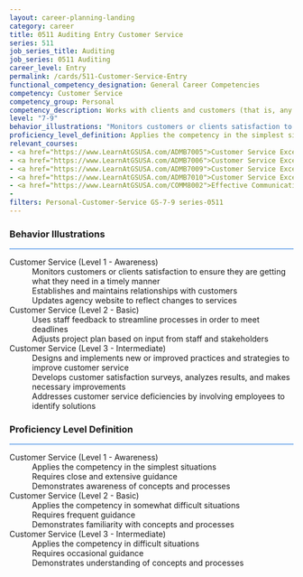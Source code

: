 ```yaml
---
layout: career-planning-landing
category: career
title: 0511 Auditing Entry Customer Service
series: 511
job_series_title: Auditing
job_series: 0511 Auditing
career_level: Entry
permalink: /cards/511-Customer-Service-Entry
functional_competency_designation: General Career Competencies
competency: Customer Service
competency_group: Personal
competency_description: Works with clients and customers (that is, any individuals who use or receive the services or products that your work unit produces, including the general public, individuals who work in the agency, other agencies, or organizations outside the Government) to assess their needs, provide information or assistance, resolve their problems, or satisfy their expectations; knows about available products and services; is committed to providing quality products and services
level: "7-9"
behavior_illustrations: "Monitors customers or clients satisfaction to ensure they are getting what they need in a timely manner ? Establishes and maintains relationships with customers ? Updates agency website to reflect changes to services ? Uses staff feedback to streamline processes in order to meet deadlines ? Adjusts project plan based on input from staff and stakeholders ? Designs and implements new or improved practices and strategies to improve customer service ? Develops customer satisfaction surveys, analyzes results, and makes necessary improvements ? Addresses customer service deficiencies by involving employees to identify solutions"
proficiency_level_definition: Applies the competency in the simplest situations ? Requires close and extensive guidance ? Demonstrates awareness of concepts and processes ? Applies the competency in somewhat difficult situations ? Requires frequent guidance ? Demonstrates familiarity with concepts and processes  ? Applies the competency in difficult situations ? Requires occasional guidance ? Demonstrates understanding of concepts and processes
relevant_courses: 
- <a href="https://www.LearnAtGSUSA.com/ADMB7005">Customer Service Excellence (ADMB7003), GSU</a>
- <a href="https://www.LearnAtGSUSA.com/ADMB7006">Customer Service Excellence (ADMB7004), GSU</a>
- <a href="https://www.LearnAtGSUSA.com/ADMB7009">Customer Service Excellence (ADMB7003), GSU</a>
- <a href="https://www.LearnAtGSUSA.com/ADMB7010">Customer Service Excellence (ADMB7004), GSU</a>
- <a href="https://www.LearnAtGSUSA.com/COMM8002">Effective Communications with Customers (COMM8000), GSU</a>
- 
filters: Personal-Customer-Service GS-7-9 series-0511
---
```


<div class="desktop:grid-col-6 margin-y-3">
  <div class="border-top-2 bg-white padding-3 shadow-5 height-full members-hover border-1px button-border border-top-blue radius-lg card-text-color">
    <h3>Behavior Illustrations</h3>
    <hr style="background-color: #1b74e0 !important;"/>
    <dl class="text-base card-content-color"><dt>Customer Service (Level 1 - Awareness)</dt><dd>Monitors customers or clients satisfaction to ensure they are getting what they need in a timely manner </dd><dd> Establishes and maintains relationships with customers </dd><dd> Updates agency website to reflect changes to services</dd><dt>Customer Service (Level 2 - Basic)</dt><dd>Uses staff feedback to streamline processes in order to meet deadlines </dd><dd> Adjusts project plan based on input from staff and stakeholders</dd><dt>Customer Service (Level 3 - Intermediate)</dt><dd>Designs and implements new or improved practices and strategies to improve customer service </dd><dd> Develops customer satisfaction surveys, analyzes results, and makes necessary improvements </dd><dd> Addresses customer service deficiencies by involving employees to identify solutions</dd></dl>
  </div>
</div>
<div class="desktop:grid-col-6 margin-y-3">
  <div class="border-top-2 bg-white padding-3 shadow-5 height-full members-hover border-1px button-border border-top-blue radius-lg card-text-color">
    <h3>Proficiency Level Definition</h3>
     <hr style="background-color: #1b74e0 !important;"/>
    <dl class="text-base card-content-color"><dt>Customer Service (Level 1 - Awareness)</dt><dd>Applies the competency in the simplest situations </dd><dd> Requires close and extensive guidance </dd><dd> Demonstrates awareness of concepts and processes</dd><dt>Customer Service (Level 2 - Basic)</dt><dd>Applies the competency in somewhat difficult situations </dd><dd> Requires frequent guidance </dd><dd> Demonstrates familiarity with concepts and processes </dd><dt>Customer Service (Level 3 - Intermediate)</dt><dd>Applies the competency in difficult situations </dd><dd> Requires occasional guidance </dd><dd> Demonstrates understanding of concepts and processes</dd></dl>
  </div>
</div>
